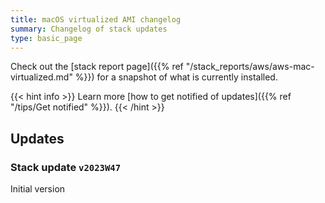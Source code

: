 ```yaml
---
title: macOS virtualized AMI changelog
summary: Changelog of stack updates
type: basic_page
---
```


Check out the [stack report page]({{% ref "/stack_reports/aws/aws-mac-virtualized.md" %}}) for a snapshot of what is currently installed.

{{< hint info >}}
Learn more [how to get notified of updates]({{% ref "/tips/Get notified" %}}).
{{< /hint >}}

## Updates

### Stack update `v2023W47`

Initial version
